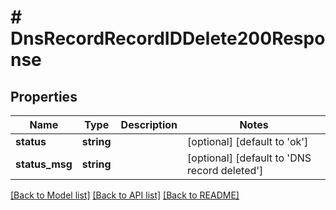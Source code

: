 # # DnsRecordRecordIDDelete200Response

## Properties

Name | Type | Description | Notes
------------ | ------------- | ------------- | -------------
**status** | **string** |  | [optional] [default to 'ok']
**status_msg** | **string** |  | [optional] [default to 'DNS record deleted']

[[Back to Model list]](../../README.md#models) [[Back to API list]](../../README.md#endpoints) [[Back to README]](../../README.md)
